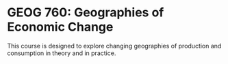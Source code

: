 # GEOG 760: Geographies of Economic Change

This course is designed to explore changing geographies of production and consumption in theory and in practice.
